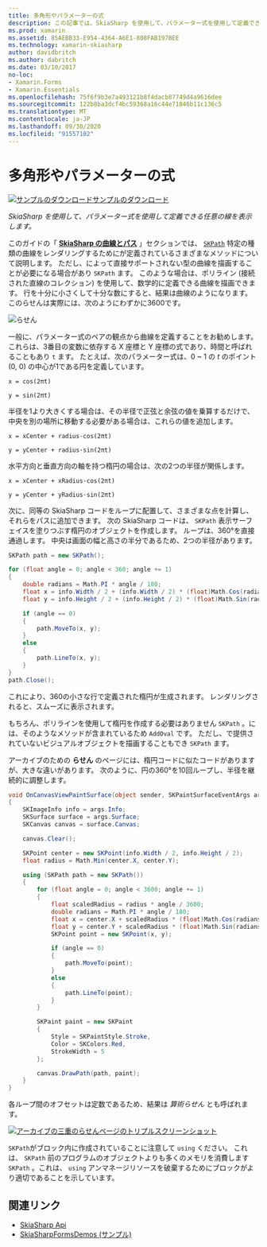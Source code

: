 ```yaml
---
title: 多角形やパラメーターの式
description: この記事では、SkiaSharp を使用して、パラメーター式を使用して定義できる任意の線を表示する方法について説明し、サンプルコードを使用してこれを示します。
ms.prod: xamarin
ms.assetid: 85AEBB33-E954-4364-A6E1-808FAB197BEE
ms.technology: xamarin-skiasharp
author: davidbritch
ms.author: dabritch
ms.date: 03/10/2017
no-loc:
- Xamarin.Forms
- Xamarin.Essentials
ms.openlocfilehash: 75f6f9b3e7a493121b8f4dacb87749d4a9616dee
ms.sourcegitcommit: 122b8ba3dcf4bc59368a16c44e71846b11c136c5
ms.translationtype: MT
ms.contentlocale: ja-JP
ms.lasthandoff: 09/30/2020
ms.locfileid: "91557102"
---
```

# <a name="polylines-and-parametric-equations"></a>多角形やパラメーターの式

[![サンプルのダウンロード](~/media/shared/download.png)サンプルのダウンロード](https://docs.microsoft.com/samples/xamarin/xamarin-forms-samples/skiasharpforms-demos)

_SkiaSharp を使用して、パラメーター式を使用して定義できる任意の線を表示します。_

このガイドの「 [**SkiaSharp の曲線とパス**](../curves/index.md) 」セクションでは、 [`SKPath`](xref:SkiaSharp.SKPath) 特定の種類の曲線をレンダリングするためにが定義されているさまざまなメソッドについて説明します。 ただし、によって直接サポートされない型の曲線を描画することが必要になる場合があり `SKPath` ます。 このような場合は、ポリライン (接続された直線のコレクション) を使用して、数学的に定義できる曲線を描画できます。 行を十分に小さくして十分な数にすると、結果は曲線のようになります。 このらせんは実際には、次のようにわずかに3600です。

![らせん](polylines-images/spiralexample.png)

一般に、パラメーター式のペアの観点から曲線を定義することをお勧めします。 これらは、3番目の変数に依存する X 座標と Y 座標の式であり、時間と呼ばれることもあり `t` ます。 たとえば、次のパラメーター式は、0 ~ 1 の *t* のポイント (0, 0) の中心が1である円を定義しています。

`x = cos(2πt)`

`y = sin(2πt)`

 半径を1より大きくする場合は、その半径で正弦と余弦の値を乗算するだけで、中央を別の場所に移動する必要がある場合は、これらの値を追加します。

`x = xCenter + radius·cos(2πt)`

`y = yCenter + radius·sin(2πt)`

水平方向と垂直方向の軸を持つ楕円の場合は、次の2つの半径が関係します。

`x = xCenter + xRadius·cos(2πt)`

`y = yCenter + yRadius·sin(2πt)`

次に、同等の SkiaSharp コードをループに配置して、さまざまな点を計算し、それらをパスに追加できます。 次の SkiaSharp コードは、 `SKPath` 表示サーフェイスを塗りつぶす楕円のオブジェクトを作成します。 ループは、360°を直接通過します。 中央は画面の幅と高さの半分であるため、2つの半径があります。

```csharp
SKPath path = new SKPath();

for (float angle = 0; angle < 360; angle += 1)
{
    double radians = Math.PI * angle / 180;
    float x = info.Width / 2 + (info.Width / 2) * (float)Math.Cos(radians);
    float y = info.Height / 2 + (info.Height / 2) * (float)Math.Sin(radians);

    if (angle == 0)
    {
        path.MoveTo(x, y);
    }
    else
    {
        path.LineTo(x, y);
    }
}
path.Close();
```

これにより、360の小さな行で定義された楕円が生成されます。 レンダリングされると、スムーズに表示されます。

もちろん、ポリラインを使用して楕円を作成する必要はありません `SKPath` 。には、そのようなメソッドが含まれているため `AddOval` です。 ただし、で提供されていないビジュアルオブジェクトを描画することもでき `SKPath` ます。

アーカイブのための **らせん** のページには、楕円コードに似たコードがありますが、大きな違いがあります。 次のように、円の360°を10回ループし、半径を継続的に調整します。

```csharp
void OnCanvasViewPaintSurface(object sender, SKPaintSurfaceEventArgs args)
{
    SKImageInfo info = args.Info;
    SKSurface surface = args.Surface;
    SKCanvas canvas = surface.Canvas;

    canvas.Clear();

    SKPoint center = new SKPoint(info.Width / 2, info.Height / 2);
    float radius = Math.Min(center.X, center.Y);

    using (SKPath path = new SKPath())
    {
        for (float angle = 0; angle < 3600; angle += 1)
        {
            float scaledRadius = radius * angle / 3600;
            double radians = Math.PI * angle / 180;
            float x = center.X + scaledRadius * (float)Math.Cos(radians);
            float y = center.Y + scaledRadius * (float)Math.Sin(radians);
            SKPoint point = new SKPoint(x, y);

            if (angle == 0)
            {
                path.MoveTo(point);
            }
            else
            {
                path.LineTo(point);
            }
        }

        SKPaint paint = new SKPaint
        {
            Style = SKPaintStyle.Stroke,
            Color = SKColors.Red,
            StrokeWidth = 5
        };

        canvas.DrawPath(path, paint);
    }
}
```

各ループ間のオフセットは定数であるため、結果は *算術らせん* とも呼ばれます。

[![アーカイブの三重のらせんページのトリプルスクリーンショット](polylines-images/archimedeanspiral-small.png)](polylines-images/archimedeanspiral-large.png#lightbox "アーカイブの三重のらせんページのトリプルスクリーンショット")

`SKPath`がブロック内に作成されていることに注意して `using` ください。 これは、 `SKPath` 前のプログラムのオブジェクトよりも多くのメモリを消費します `SKPath` 。これは、 `using` アンマネージリソースを破棄するためにブロックがより適切であることを示しています。

## <a name="related-links"></a>関連リンク

- [SkiaSharp Api](/dotnet/api/skiasharp)
- [SkiaSharpFormsDemos (サンプル)](/samples/xamarin/xamarin-forms-samples/skiasharpforms-demos)